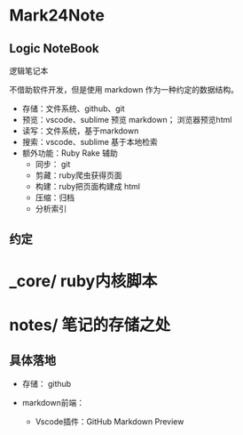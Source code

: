 # Mark24Note

## Logic NoteBook

逻辑笔记本

不借助软件开发，但是使用 markdown 作为一种约定的数据结构。

* 存储：文件系统、github、git
* 预览：vscode、sublime 预览 markdown； 浏览器预览html
* 读写：文件系统，基于markdown
* 搜索：vscode、sublime 基于本地检索
* 额外功能：Ruby Rake 辅助
  * 同步： git
  * 剪藏：ruby爬虫获得页面
  * 构建：ruby把页面构建成 html
  * 压缩：归档
  * 分析索引


## 约定

# _core/ ruby内核脚本 
# notes/ 笔记的存储之处


## 具体落地

* 存储： github

* markdown前端：
  * Vscode插件：GitHub Markdown Preview
